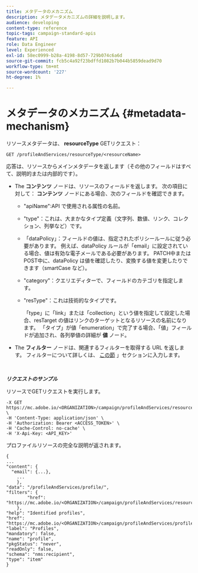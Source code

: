 ```yaml
---
title: メタデータのメカニズム
description: メタデータメカニズムの詳細を説明します。
audience: developing
content-type: reference
topic-tags: campaign-standard-apis
feature: API
role: Data Engineer
level: Experienced
exl-id: 58ec0999-b28a-4198-8d57-729b074c6a6d
source-git-commit: fcb5c4a92f23bdffd1082b7b044b5859dead9d70
workflow-type: tm+mt
source-wordcount: '227'
ht-degree: 1%

---
```


# メタデータのメカニズム {#metadata-mechanism}

リソースメタデータは、 **resourceType** GETリクエスト：

`GET /profileAndServices/resourceType/<resourceName>`

応答は、リソースからメインメタデータを返します（その他のフィールドはすべて、説明的または内部的です）。

* The **コンテンツ** ノードは、リソースのフィールドを返します。 次の項目に対して： **コンテンツ** ノードにある場合、次のフィールドを確認できます。

   * &quot;apiName&quot;:API で使用される属性の名前。
   * &quot;type&quot;：これは、大まかなタイプ定義（文字列、数値、リンク、コレクション、列挙など）です。
   * 「dataPolicy」：フィールドの値は、指定されたポリシールールに従う必要があります。 例えば、dataPolicy ルールが「email」に設定されている場合、値は有効な電子メールである必要があります。 PATCH中またはPOST中に、dataPolicy は値を確認したり、変換する値を変更したりできます（smartCase など）。
   * &quot;category&quot;：クエリエディターで、フィールドのカテゴリを指定します。
   * &quot;resType&quot;：これは技術的なタイプです。

     「type」に「link」または「collection」という値を指定して設定した場合、resTarget の値はリンクのターゲットとなるリソースの名前になります。
「タイプ」が値「enumeration」で完了する場合、「値」フィールドが追加され、各列挙値の詳細が **値** ノード。

* The **フィルター** ノードは、関連するフィルターを取得する URL を返します。 フィルターについて詳しくは、 [この節](../../api/using/filtering.md) 」セクションに入力します。

<!-- créer une section au même niveau sur les liens -->
<!-- dans l'exemple: birthdate, email +  mettre 2 liens : un de type 1-1 , 1-N
si on prend l'exemple de l'org unit, on aura un bon exemple lien -->
<!-- plus reparler du node Data -->

<br/>

***リクエストのサンプル***

リソースでGETリクエストを実行します。

```
-X GET https://mc.adobe.io/<ORGANIZATION>/campaign/profileAndServices/resourceType/profile \
-H 'Content-Type: application/json' \
-H 'Authorization: Bearer <ACCESS_TOKEN>' \
-H 'Cache-Control: no-cache' \
-H 'X-Api-Key: <API_KEY>'
```

プロファイルリソースの完全な説明が返されます。

```
{
...
"content": {
  "email": {...},
    ...
    },
"data": "/profileAndServices/profile/",
"filters": {
        "href": "https://mc.adobe.io/<ORGANIZATION>/campaign/profileAndServices/resourceType/<PKEY>"
    },
"help": "Identified profiles",
"href": "https://mc.adobe.io/<ORGANIZATION>/campaign/profileAndServices/profile/metadata",
"label": "Profiles",
"mandatory": false,
"name": "profile",
"pkgStatus": "never",
"readOnly": false,
"schema": "nms:recipient",
"type": "item"
}
```
